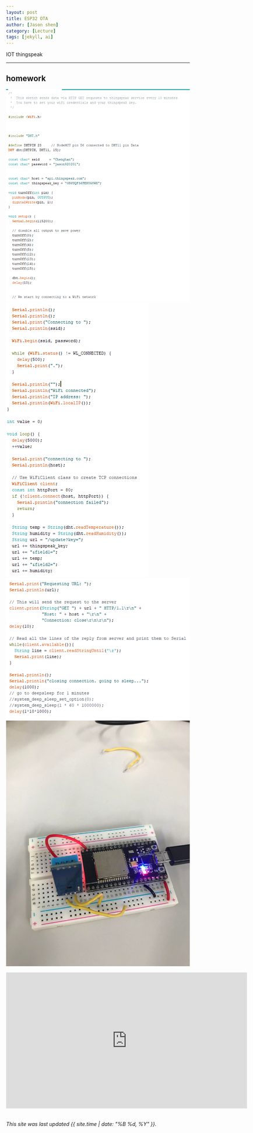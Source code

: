 ```yaml
---
layout: post
title: ESP32 OTA
author: [Jason shen]
category: [Lecture]
tags: [jekyll, ai]
---
```

IOT thingspeak


---
## homework
![](https://github.com/jason0201/MCU-project/blob/main/images/IOT_thingspeak1.png?raw=true)
![](https://github.com/jason0201/MCU-project/blob/main/images/IOT_thingspeak2.png?raw=true)
![](https://github.com/jason0201/MCU-project/blob/main/images/IOT_thingspeak3.png?raw=true)
![](https://github.com/jason0201/MCU-project/blob/main/images/IOT_thingspeak4.png?raw=true)
<iframe width="661" height="372" src="https://www.youtube.com/embed/UIyn4oD6L0Q" title="2023年5月25日" frameborder="0" allow="accelerometer; autoplay; clipboard-write; encrypted-media; gyroscope; picture-in-picture; web-share" allowfullscreen></iframe>
  
<br>
<br>

*This site was last updated {{ site.time | date: "%B %d, %Y" }}.*


